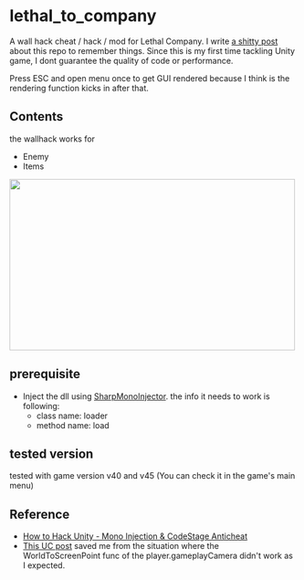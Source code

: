 # lethal_to_company
A wall hack cheat / hack / mod for Lethal Company.
I write [a shitty post](https://pseuxide.github.io/posts/diving_into_the_world_of_modding_unity_games/) about this repo to remember things.
Since this is my first time tackling Unity game, I dont guarantee the quality of code or performance.

Press ESC and open menu once to get GUI rendered because I think is the rendering function kicks in after that.

## Contents
the wallhack works for 
- Enemy
- Items
<img width="500" height="300" src="https://github.com/pseuxide/lethal_to_company/assets/33578715/3cba1b1e-26a8-43ab-98f6-0a1f57900019" />


## prerequisite
- Inject the dll using [SharpMonoInjector](https://github.com/warbler/SharpMonoInjector). the info it needs to work is following:
  - class name: loader
  - method name: load

## tested version
tested with game version v40 and v45 (You can check it in the game's main menu)

## Reference
- [How to Hack Unity - Mono Injection & CodeStage Anticheat](https://guidedhacking.com/threads/how-to-hack-unity-mono-injection-codestage-anticheat.17915/)
- [This UC post](https://www.unknowncheats.me/forum/3921191-post32.html) saved me from the situation where the WorldToScreenPoint func of the player.gameplayCamera didn't work as I expected.
